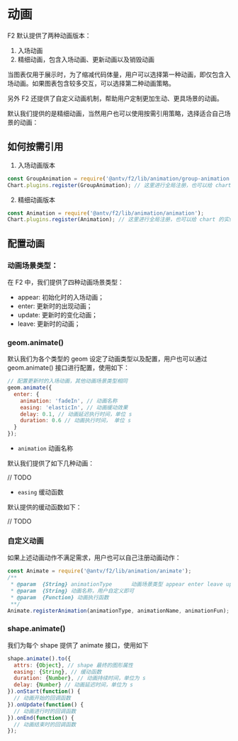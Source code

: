 # 动画

F2 默认提供了两种动画版本：

1. 入场动画
2. 精细动画，包含入场动画、更新动画以及销毁动画

当图表仅用于展示时，为了缩减代码体量，用户可以选择第一种动画，即仅包含入场动画。如果图表包含较多交互，可以选择第二种动画策略。

另外 F2 还提供了自定义动画机制，帮助用户定制更加生动、更具场景的动画。

默认我们提供的是精细动画，当然用户也可以使用按需引用策略，选择适合自己场景的动画：

## 如何按需引用

1. 入场动画版本

```js
const GroupAnimation = require('@antv/f2/lib/animation/group-animation');
Chart.plugins.register(GroupAnimation); // 这里进行全局注册，也可以给 chart 的实例注册
```

2. 精细动画版本

```js
const Animation = require('@antv/f2/lib/animation/animation');
Chart.plugins.register(Animation); // 这里进行全局注册，也可以给 chart 的实例注册
```

## 配置动画

### 动画场景类型：

在 F2 中，我们提供了四种动画场景类型：

- appear: 初始化时的入场动画；
- enter: 更新时的出现动画；
- update: 更新时的变化动画；
- leave: 更新时的动画；

### geom.animate()

默认我们为各个类型的 geom 设定了动画类型以及配置，用户也可以通过 geom.animate() 接口进行配置，使用如下：

```js
// 配置更新时的入场动画，其他动画场景类型相同
geom.animate({
  enter: {
    animation: 'fadeIn', // 动画名称
    easing: 'elasticIn', // 动画缓动效果
    delay: 0.1, // 动画延迟执行时间，单位 s
    duration: 0.6 // 动画执行时间， 单位 s
  }
});
```

- `animation` 动画名称

默认我们提供了如下几种动画：


// TODO


- `easing` 缓动函数

默认提供的缓动函数如下：

// TODO



### 自定义动画

如果上述动画动作不满足需求，用户也可以自己注册动画动作：

```js
const Animate = require('@antv/f2/lib/animation/animate');
/**
 * @param  {String} animationType      动画场景类型 appear enter leave update
 * @param  {String} 动画名称，用户自定义即可
 * @param  {Function} 动画执行函数
 **/
Animate.registerAnimation(animationType, animationName, animationFun);
```

### shape.animate()

我们为每个 shape 提供了 animate 接口，使用如下
```js
shape.animate().to({
  attrs: {Object}, // shape 最终的图形属性
  easing: {String}, // 缓动函数
  duration: {Number}, // 动画持续时间，单位为 s
  delay: {Number} // 动画延迟时间，单位为 s
}).onStart(function() {
  // 动画开始的回调函数
}).onUpdate(function() {
  // 动画进行时的回调函数
}).onEnd(function() {
  // 动画结束时的回调函数
});
```

